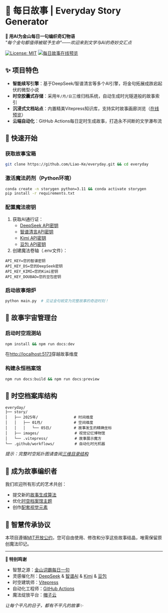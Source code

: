 # 📖 每日故事 | Everyday Story Generator
**🌠 用AI为金山每日一句编织奇幻物语**  
*"每个金句都值得被赋予生命"——欢迎来到文学与AI的奇妙交汇点*

[![License: MIT](https://img.shields.io/badge/License-MIT-green.svg)](https://github.com/Liao-Ke/everyday?tab=MIT-1-ov-file)
[![每日故事在线预览](https://img.shields.io/badge/🌏%20在线体验-点击访问-ff69b4)](https://story.maozi.io/)

## ✨ 项目特色
- **智能续写引擎**：基于DeepSeek/智谱清言等多个AI引擎，将金句拓展成跌宕起伏的微型小说
- **时空胶囊式存储**：采用`年/月/日`三维归档系统，自动生成时光隧道般的故事索引
- **沉浸式文档站点**：内置精美Vitepress知识库，支持实时故事画廊浏览（[在线预览](https://story.maozi.io/)）
- **云端自动化**：GitHub Actions每日定时生成故事，打造永不间断的文学瀑布流

## 🚀 快速开始
### 获取故事宝箱
```bash
git clone https://github.com/Liao-Ke/everyday.git && cd everyday
```

### 激活魔法药剂（Python环境）
```bash
conda create -n storygen python=3.11 && conda activate storygen
pip install -r requirements.txt
```

### 配置魔法密钥
1. 获取AI通行证：
   - [DeepSeek API密钥](https://platform.deepseek.com/api_keys)
   - [智谱清言API密钥](https://bigmodel.cn/usercenter/proj-mgmt/apikeys)
   - [Kimi API密钥](https://platform.moonshot.cn/console/api-keys)
   - [豆包 API密钥](https://console.volcengine.com/ark)
2. 创建魔法卷轴（.env文件）：
```env
API_KEY=您的智谱密钥
API_KEY_DS=您的DeepSeek密钥
API_KEY_KIMI=您的Kimi密钥
API_KEY_DOUBAO=您的豆包密钥
```

### 启动故事熔炉
```bash
python main.py  # 见证金句蜕变为完整故事的奇迹时刻！
```

## 🌌 故事宇宙管理台
### 启动时空观测站
```bash
npm install && npm run docs:dev
```
在[http://localhost:5173](http://localhost:5173)穿越故事维度

### 构建永恒档案馆
```bash
npm run docs:build && npm run docs:preview
```

## 📂 时空档案库结构
```
everyday/
├── story/
│   ├── 2025年/                # 时间维度
│   │   ├── 01月/              # 空间维度
│   │   │   └── 05日/          # 故事发生的精确坐标
│   ├── images/                # 视觉记忆博物馆
│   └── .vitepress/            # 故事展示魔方
└── .github/workflows/         # 自动化时光机器
```
*提示：完整时空拓扑图请查阅[三维目录结构](#)*

## 🤝 成为故事编织者
我们欢迎所有形式的艺术共创：
- 提交新的[故事生成算法](https://github.com/Liao-Ke/everyday/issues)
- 优化[时空档案馆主题](story/.vitepress/theme)
- 创作[配套视觉元素](story/images/)

## 📜 智慧传承协议
本项目遵循[MIT开放公约](https://github.com/Liao-Ke/everyday?tab=MIT-1-ov-file)，您可自由使用、修改和分享这些故事结晶，唯需保留原创魔法印记。

---

**🌌 特别鸣谢**
- 智慧之源：[金山词霸每日一句](https://open.iciba.com/index.php?c=wiki)
- 灵感催化剂：[DeepSeek](https://platform.deepseek.com) & [智谱AI](https://bigmodel.cn) & [Kimi](https://platform.moonshot.cn) & [豆包](https://console.volcengine.com/ark)
- 时空建筑师：[Vitepress](https://vitepress.dev)
- 自动化工程师：[GitHub Actions](https://github.com/features/actions)
- 魔法绽放平台：[帽子云](https://maoziyun.com/)

*让每个平凡的日子，都有不平凡的故事✨*
